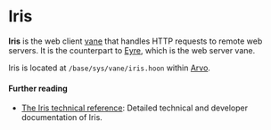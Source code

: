 # Iris

**Iris** is the web client [vane](vane) that handles HTTP requests to remote web servers. It is the counterpart to [Eyre](eyre), which is the web server vane.

Iris is located at `/base/sys/vane/iris.hoon` within [Arvo](arvo).

#### Further reading

- [The Iris technical reference](../system/kernel/iris): Detailed technical and developer documentation of Iris.

